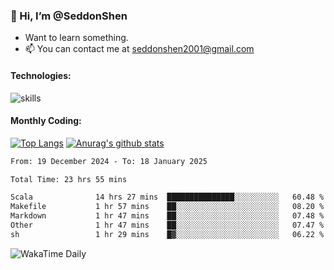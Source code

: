 ### 👋 Hi, I’m @SeddonShen
- Want to learn something.
- 📫 You can contact me at seddonshen2001@gmail.com

#### Technologies:

![skills](https://skillicons.dev/icons?i=scala,js,html,css,bootstrap,jquery,c,cpp,cloudflare,django,docker,flask,git,github,githubactions,linux,latex,mysql,nodejs,ps,php,pr,py,raspberrypi,redis,unreal,v,vscode,vue,bash)

#### Monthly Coding:
[![Top Langs](https://github-readme-stats.vercel.app/api/top-langs?username=seddonshen&show_icons=true&locale=en&layout=compact&hide=html&langs_count=8)](https://github.com/SeddonShen/)
[![Anurag's github stats](https://github-readme-stats.vercel.app/api?username=SeddonShen&count_private=true&show_icons=true)](https://github.com/anuraghazra/github-readme-stats)
<!--START_SECTION:waka-->

```txt
From: 19 December 2024 - To: 18 January 2025

Total Time: 23 hrs 55 mins

Scala              14 hrs 27 mins  ███████████████░░░░░░░░░░   60.48 %
Makefile           1 hr 57 mins    ██░░░░░░░░░░░░░░░░░░░░░░░   08.20 %
Markdown           1 hr 47 mins    ██░░░░░░░░░░░░░░░░░░░░░░░   07.48 %
Other              1 hr 47 mins    ██░░░░░░░░░░░░░░░░░░░░░░░   07.47 %
sh                 1 hr 29 mins    █▓░░░░░░░░░░░░░░░░░░░░░░░   06.22 %
```

<!--END_SECTION:waka-->

![WakaTime Daily](https://wakatime.com/share/@seddon2001/61a7e342-5f12-4fea-bf92-1fac161e97d6.svg)
<!---
SeddonShen/SeddonShen is a ✨ special ✨ repository because its `README.md` (this file) appears on your GitHub profile.
You can click the Preview link to take a look at your changes.
--->
